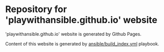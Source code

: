# Repository for 'playwithansible.github.io' website

'playwithansible.github.io' website is generated by Github Pages.

Content of this website is generated by [ansible/build_index.yml](ansible/build_index.yml) playbook.
